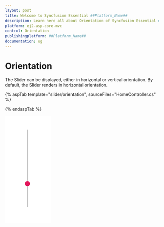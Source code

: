 ```yaml
---
layout: post
title: Welcome to Syncfusion Essential ##Platform_Name##
description: Learn here all about Orientation of Syncfusion Essential ##Platform_Name## widgets based on HTML5 and jQuery.
platform: ej2-asp-core-mvc
control: Orientation
publishingplatform: ##Platform_Name##
documentation: ug
---
```



# Orientation

The Slider can be displayed, either in horizontal or vertical orientation. By default, the Slider renders in horizontal orientation.

{% aspTab template="slider/orientation", sourceFiles="HomeController.cs" %}

{% endaspTab %}

![ASP .NET Core - Slider - Orientation](./images/slider-orientation.png)